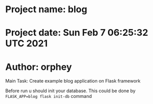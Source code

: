 # Project name: blog
# Project date: Sun Feb  7 06:25:32 UTC 2021
# Author: orphey
Main Task:  Create example blog application on Flask framework


Before run u should init your database. This could be done by
    ```FLASK_APP=blog flask init-db```
command